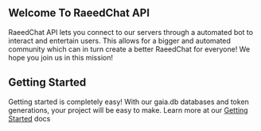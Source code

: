 ## Welcome To RaeedChat API 
RaeedChat API lets you connect to our servers through a automated bot to interact and entertain users. This allows for a bigger and automated community which can in turn create a better RaeedChat for everyone! We hope you join us in this mission! 

## Getting Started
Getting started is completely easy! With our gaia.db databases and token generations, your project will be easy to make. Learn more at our [Getting Started](https://therealraeed.github.io/RaeedChat-API/docs/GettingStarted.md) docs
